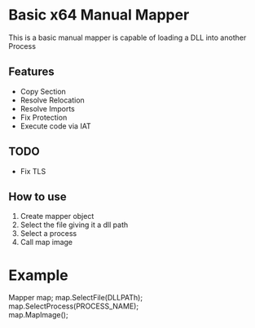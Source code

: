 # Basic x64 Manual Mapper
This is a basic manual mapper is capable of loading a DLL into another Process

## Features
- Copy Section
- Resolve Relocation
- Resolve Imports
- Fix Protection
- Execute code via IAT


## TODO
- Fix TLS

## How to use
1. Create mapper object
2. Select the file giving it a dll path
3. Select a process 
4. Call map image

# Example
Mapper map;
map.SelectFile(DLLPATh); 
map.SelectProcess(PROCESS_NAME);  
map.MapImage(); 
